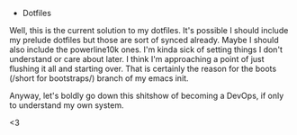 * Dotfiles

Well, this is the current solution to my dotfiles. It's possible I should include my prelude dotfiles but those are sort of synced already. Maybe I should also include the powerline10k ones. I'm kinda sick of setting things I don't understand or care about later. I think I'm approaching a point of just flushing it all and starting over. That is certainly the reason for the boots (/short for bootstraps/) branch of my emacs init.

Anyway, let's boldly go down this shitshow of becoming a DevOps, if only to understand my own system.

<3